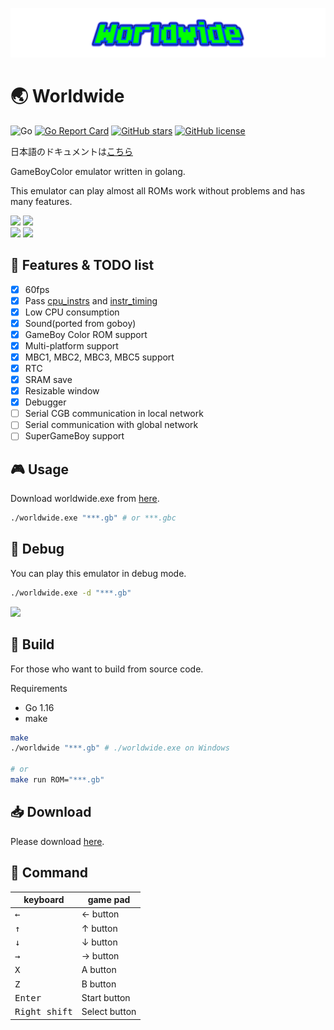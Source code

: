 ![logo](./logo.png)

# 🌏 Worldwide
![Go](https://github.com/pokemium/Worldwide/workflows/Go/badge.svg)
[![Go Report Card](https://goreportcard.com/badge/github.com/pokemium/Worldwide)](https://goreportcard.com/report/github.com/pokemium/Worldwide)
[![GitHub stars](https://img.shields.io/github/stars/pokemium/Worldwide)](https://github.com/pokemium/Worldwide/stargazers)
[![GitHub license](https://img.shields.io/github/license/pokemium/Worldwide)](https://github.com/pokemium/Worldwide/blob/master/LICENSE)

日本語のドキュメントは[こちら](./README.ja.md)

GameBoyColor emulator written in golang.  

This emulator can play almost all ROMs work without problems and has many features.


<img src="https://imgur.com/RrOKzJB.png" width="320px"> <img src="https://imgur.com/yIIlkKq.png" width="320px"><br/>
<img src="https://imgur.com/02YAzow.png" width="320px"> <img src="https://imgur.com/QCXeV3B.png" width="320px">


## 🚩 Features & TODO list
- [x] 60fps
- [x] Pass [cpu_instrs](https://github.com/retrio/gb-test-roms/tree/master/cpu_instrs) and [instr_timing](https://github.com/retrio/gb-test-roms/tree/master/instr_timing)
- [x] Low CPU consumption
- [x] Sound(ported from goboy)
- [x] GameBoy Color ROM support
- [x] Multi-platform support
- [x] MBC1, MBC2, MBC3, MBC5 support
- [x] RTC
- [x] SRAM save
- [x] Resizable window
- [x] Debugger
- [ ] Serial CGB communication in local network
- [ ] Serial communication with global network
- [ ] SuperGameBoy support

## 🎮 Usage

Download worldwide.exe from [here](https://github.com/pokemium/Worldwide/releases).

```sh
./worldwide.exe "***.gb" # or ***.gbc
```

## 🐛 Debug

You can play this emulator in debug mode.

```sh
./worldwide.exe -d "***.gb"
```

<img src="https://imgur.com/YxQF9AF.png">

## 🔨 Build

For those who want to build from source code.

Requirements
- Go 1.16
- make

```sh
make
./worldwide "***.gb" # ./worldwide.exe on Windows

# or
make run ROM="***.gb"
```

## 📥 Download

Please download [here](https://github.com/pokemium/Worldwide/releases).

## 📄 Command 

| keyboard             | game pad      |
| -------------------- | ------------- |
| <kbd>&larr;</kbd>    | &larr; button |
| <kbd>&uarr;</kbd>    | &uarr; button |
| <kbd>&darr;</kbd>    | &darr; button |
| <kbd>&rarr;</kbd>    | &rarr; button |
| <kbd>X</kbd>         | A button      |
| <kbd>Z</kbd>         | B button      |
| <kbd>Enter</kbd>     | Start button  |
| <kbd>Right shift</kbd> | Select button |
